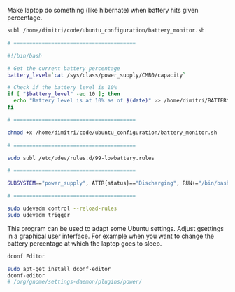 
Make laptop do something (like hibernate) when battery hits given percentage.
```sh
subl /home/dimitri/code/ubuntu_configuration/battery_monitor.sh

# =======================================

#!/bin/bash

# Get the current battery percentage
battery_level=`cat /sys/class/power_supply/CMB0/capacity`

# Check if the battery level is 10%
if [ "$battery_level" -eq 10 ]; then
  echo "Battery level is at 10% as of $(date)" >> /home/dimitri/BATTERY.log
fi

# =======================================

chmod +x /home/dimitri/code/ubuntu_configuration/battery_monitor.sh

# =======================================

sudo subl /etc/udev/rules.d/99-lowbattery.rules

# =======================================

SUBSYSTEM=="power_supply", ATTR{status}=="Discharging", RUN+="/bin/bash /home/dimitri/code/ubuntu_configuration/battery_monitor.sh"

# =======================================

sudo udevadm control --reload-rules
sudo udevadm trigger
```


This program can be used to adapt some Ubuntu settings.
Adjust gsettings in a graphical user interface.
For example when you want to change the battery percentage
at which the laptop goes to sleep.
```sh
dconf Editor

sudo apt-get install dconf-editor
dconf-editor
# /org/gnome/settings-daemon/plugins/power/
```
